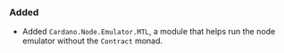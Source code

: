### Added

- Added `Cardano.Node.Emulator.MTL`, a module that helps run the node emulator without the `Contract` monad.
